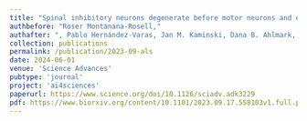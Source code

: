 ```yaml
---
title: "Spinal inhibitory neurons degenerate before motor neurons and excitatory neurons in a mouse model of ALS"
authbefore: "Roser Montanana-Rosell," 
authafter: ", Pablo Hernández-Varas, Jan M. Kaminski, Dana B. Ahlmark, Ole Kiehn, Ilary Allodi"
collection: publications
permalink: /publication/2023-09-als
date: 2024-06-01
venue: 'Science Advances'
pubtype: 'journal'
project: 'ai4sciences'
paperurl: https://www.science.org/doi/10.1126/sciadv.adk3229
pdf: https://www.biorxiv.org/content/10.1101/2023.09.17.558103v1.full.pdf
---
```

